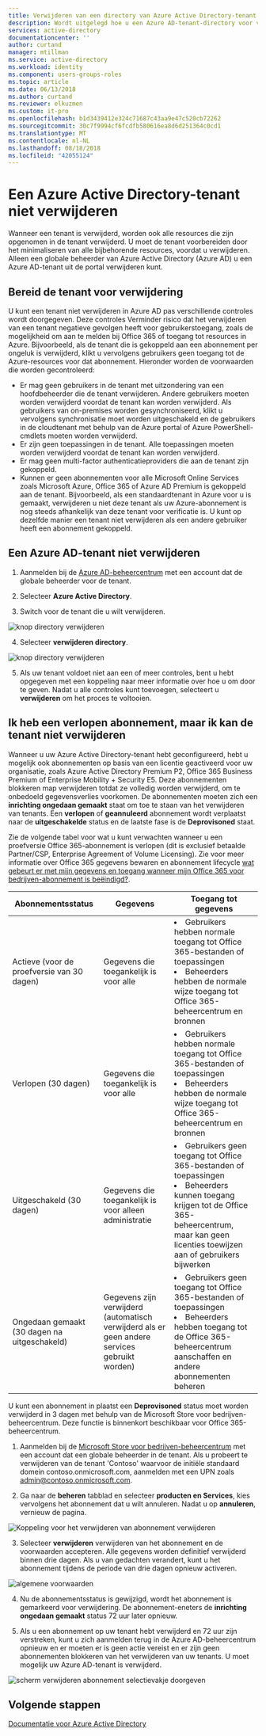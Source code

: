 ```yaml
---
title: Verwijderen van een directory van Azure Active Directory-tenant | Microsoft Docs
description: Wordt uitgelegd hoe u een Azure AD-tenant-directory voor verwijdering
services: active-directory
documentationcenter: ''
author: curtand
manager: mtillman
ms.service: active-directory
ms.workload: identity
ms.component: users-groups-roles
ms.topic: article
ms.date: 06/13/2018
ms.author: curtand
ms.reviewer: elkuzmen
ms.custom: it-pro
ms.openlocfilehash: b1d3439412e324c71687c43aa9e47c520cb72262
ms.sourcegitcommit: 30c7f9994cf6fcdfb580616ea8d6d251364c0cd1
ms.translationtype: MT
ms.contentlocale: nl-NL
ms.lasthandoff: 08/18/2018
ms.locfileid: "42055124"
---
```

# <a name="delete-an-azure-active-directory-tenant"></a>Een Azure Active Directory-tenant niet verwijderen
Wanneer een tenant is verwijderd, worden ook alle resources die zijn opgenomen in de tenant verwijderd. U moet de tenant voorbereiden door het minimaliseren van alle bijbehorende resources, voordat u verwijderen. Alleen een globale beheerder van Azure Active Directory (Azure AD) u een Azure AD-tenant uit de portal verwijderen kunt.

## <a name="prepare-the-tenant-for-deletion"></a>Bereid de tenant voor verwijdering

U kunt een tenant niet verwijderen in Azure AD pas verschillende controles wordt doorgegeven. Deze controles Verminder risico dat het verwijderen van een tenant negatieve gevolgen heeft voor gebruikerstoegang, zoals de mogelijkheid om aan te melden bij Office 365 of toegang tot resources in Azure. Bijvoorbeeld, als de tenant die is gekoppeld aan een abonnement per ongeluk is verwijderd, klikt u vervolgens gebruikers geen toegang tot de Azure-resources voor dat abonnement. Hieronder worden de voorwaarden die worden gecontroleerd:

* Er mag geen gebruikers in de tenant met uitzondering van een hoofdbeheerder die de tenant verwijderen. Andere gebruikers moeten worden verwijderd voordat de tenant kan worden verwijderd. Als gebruikers van on-premises worden gesynchroniseerd, klikt u vervolgens synchronisatie moet worden uitgeschakeld en de gebruikers in de cloudtenant met behulp van de Azure portal of Azure PowerShell-cmdlets moeten worden verwijderd. 
* Er zijn geen toepassingen in de tenant. Alle toepassingen moeten worden verwijderd voordat de tenant kan worden verwijderd.
* Er mag geen multi-factor authenticatieproviders die aan de tenant zijn gekoppeld.
* Kunnen er geen abonnementen voor alle Microsoft Online Services zoals Microsoft Azure, Office 365 of Azure AD Premium is gekoppeld aan de tenant. Bijvoorbeeld, als een standaardtenant in Azure voor u is gemaakt, verwijderen u niet deze tenant als uw Azure-abonnement is nog steeds afhankelijk van deze tenant voor verificatie is. U kunt op dezelfde manier een tenant niet verwijderen als een andere gebruiker heeft een abonnement gekoppeld. 

## <a name="delete-an-azure-ad-tenant"></a>Een Azure AD-tenant niet verwijderen

1. Aanmelden bij de [Azure AD-beheercentrum](https://aad.portal.azure.com) met een account dat de globale beheerder voor de tenant.

2. Selecteer **Azure Active Directory**.

3. Switch voor de tenant die u wilt verwijderen.
  
  ![knop directory verwijderen](./media/directory-delete-howto/delete-directory-command.png)

4. Selecteer **verwijderen directory**.
  
  ![knop directory verwijderen](./media/directory-delete-howto/delete-directory-list.png)

5. Als uw tenant voldoet niet aan een of meer controles, bent u hebt opgegeven met een koppeling naar meer informatie over hoe u om door te geven. Nadat u alle controles kunt toevoegen, selecteert u **verwijderen** om het proces te voltooien.

## <a name="i-have-an-expired-subscription-but-i-cant-delete-the-tenant"></a>Ik heb een verlopen abonnement, maar ik kan de tenant niet verwijderen

Wanneer u uw Azure Active Directory-tenant hebt geconfigureerd, hebt u mogelijk ook abonnementen op basis van een licentie geactiveerd voor uw organisatie, zoals Azure Active Directory Premium P2, Office 365 Business Premium of Enterprise Mobility + Security E5. Deze abonnementen blokkeren map verwijderen totdat ze volledig worden verwijderd, om te onbedoeld gegevensverlies voorkomen. De abonnementen moeten zich een **inrichting ongedaan gemaakt** staat om toe te staan van het verwijderen van tenants. Een **verlopen** of **geannuleerd** abonnement wordt verplaatst naar de **uitgeschakelde** status en de laatste fase is de **Deprovisoned** staat. 

Zie de volgende tabel voor wat u kunt verwachten wanneer u een proefversie Office 365-abonnement is verlopen (dit is exclusief betaalde Partner/CSP, Enterprise Agreement of Volume Licensing). Zie voor meer informatie over Office 365 gegevens bewaren en abonnement lifecycle [wat gebeurt er met mijn gegevens en toegang wanneer mijn Office 365 voor bedrijven-abonnement is beëindigd?](https://support.office.com/article/what-happens-to-my-data-and-access-when-my-office-365-for-business-subscription-ends-4436582f-211a-45ec-b72e-33647f97d8a3). 

Abonnementsstatus | Gegevens | Toegang tot gegevens
----- | ----- | -----
Actieve (voor de proefversie van 30 dagen)  | Gegevens die toegankelijk is voor alle    | <li>Gebruikers hebben normale toegang tot Office 365-bestanden of toepassingen<li>Beheerders hebben de normale wijze toegang tot Office 365-beheercentrum en bronnen 
Verlopen (30 dagen)   | Gegevens die toegankelijk is voor alle    | <li>Gebruikers hebben normale toegang tot Office 365-bestanden of toepassingen<li>Beheerders hebben de normale wijze toegang tot Office 365-beheercentrum en bronnen
Uitgeschakeld (30 dagen) | Gegevens die toegankelijk is voor alleen administratie  | <li>Gebruikers geen toegang tot Office 365-bestanden of toepassingen<li>Beheerders kunnen toegang krijgen tot de Office 365-beheercentrum, maar kan geen licenties toewijzen aan of gebruikers bijwerken
Ongedaan gemaakt (30 dagen na uitgeschakeld) | Gegevens zijn verwijderd (automatisch verwijderd als er geen andere services gebruikt worden) | <li>Gebruikers geen toegang tot Office 365-bestanden of toepassingen<li>Beheerders hebben toegang tot de Office 365-beheercentrum aanschaffen en andere abonnementen beheren 

U kunt een abonnement in plaatst een **Deprovisoned** status moet worden verwijderd in 3 dagen met behulp van de Microsoft Store voor bedrijven-beheercentrum. Deze functie is binnenkort beschikbaar voor Office 365-beheercentrum.

1. Aanmelden bij de [Microsoft Store voor bedrijven-beheercentrum](https://businessstore.microsoft.com/manage/) met een account dat een globale beheerder in de tenant. Als u probeert te verwijderen van de tenant 'Contoso' waarvoor de initiële standaard domein contoso.onmicrosoft.com, aanmelden met een UPN zoals admin@contoso.onmicrosoft.com.

2. Ga naar de **beheren** tabblad en selecteer **producten en Services**, kies vervolgens het abonnement dat u wilt annuleren. Nadat u op **annuleren**, vernieuw de pagina.
  
  ![Koppeling voor het verwijderen van abonnement verwijderen](./media/directory-delete-howto/delete-command.png)
  
3. Selecteer **verwijderen** verwijderen van het abonnement en de voorwaarden accepteren. Alle gegevens worden definitief verwijderd binnen drie dagen. Als u van gedachten verandert, kunt u het abonnement tijdens de periode van drie dagen opnieuw activeren.
  
  ![algemene voorwaarden](./media/directory-delete-howto/delete-terms.png)

4. Nu de abonnementsstatus is gewijzigd, wordt het abonnement is gemarkeerd voor verwijdering. De abonnement-eneters de **inrichting ongedaan gemaakt** status 72 uur later opnieuw.

5. Als u een abonnement op uw tenant hebt verwijderd en 72 uur zijn verstreken, kunt u zich aanmelden terug in de Azure AD-beheercentrum opnieuw en er moeten er is geen actie vereist en er zijn geen abonnementen blokkeren van het verwijderen van uw tenants. U moet mogelijk uw Azure AD-tenant is verwijderd.
  
  ![scherm verwijderen abonnement selectievakje doorgeven](./media/directory-delete-howto/delete-checks-passed.png)

## <a name="next-steps"></a>Volgende stappen
[Documentatie voor Azure Active Directory](https://docs.microsoft.com/azure/active-directory/)
